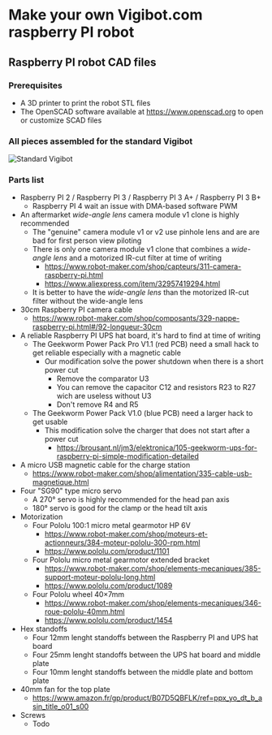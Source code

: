# Make your own Vigibot.com raspberry PI robot

## Raspberry PI robot CAD files

### Prerequisites

- A 3D printer to print the robot STL files
- The OpenSCAD software available at https://www.openscad.org to open or customize SCAD files

### All pieces assembled for the standard Vigibot

![Standard Vigibot](https://github.com/vigibot/vigicad/blob/master/png/standard_vigibot.png)

### Parts list

- Raspberry PI 2 / Raspberry PI 3 / Raspberry PI 3 A+ / Raspberry PI 3 B+
  - Raspberry PI 4 wait an issue with DMA-based software PWM
- An aftermarket *wide-angle lens* camera module v1 clone is highly recommended
  - The "genuine" camera module v1 or v2 use pinhole lens and are are bad for first person view piloting
  - There is only one camera module v1 clone that combines a *wide-angle lens* and a motorized IR-cut filter at time of writing
    - https://www.robot-maker.com/shop/capteurs/311-camera-raspberry-pi.html
    - https://www.aliexpress.com/item/32957419294.html
  - It is better to have the *wide-angle lens* than the motorized IR-cut filter without the wide-angle lens
- 30cm Raspberry PI camera cable
  - https://www.robot-maker.com/shop/composants/329-nappe-raspberry-pi.html#/92-longueur-30cm
- A reliable Raspberry PI UPS hat board, it's hard to find at time of writing
  - The Geekworm Power Pack Pro V1.1 (red PCB) need a small hack to get reliable especially with a magnetic cable
    - Our modification solve the power shutdown when there is a short power cut
      - Remove the comparator U3
      - You can remove the capacitor C12 and resistors R23 to R27 wich are useless without U3
      - Don't remove R4 and R5
  - The Geekworm Power Pack V1.0 (blue PCB) need a larger hack to get usable
    - This modification solve the charger that does not start after a power cut
      - https://brousant.nl/jm3/elektronica/105-geekworm-ups-for-raspberry-pi-simple-modification-detailed
- A micro USB magnetic cable for the charge station
  - https://www.robot-maker.com/shop/alimentation/335-cable-usb-magnetique.html
- Four "SG90" type micro servo
  - A 270° servo is highly recommended for the head pan axis
  - 180° servo is good for the clamp or the head tilt axis
- Motorization
  - Four Pololu 100:1 micro metal gearmotor HP 6V
    - https://www.robot-maker.com/shop/moteurs-et-actionneurs/384-moteur-pololu-300-rpm.html
    - https://www.pololu.com/product/1101
  - Four Pololu micro metal gearmotor extended bracket
    - https://www.robot-maker.com/shop/elements-mecaniques/385-support-moteur-pololu-long.html
    - https://www.pololu.com/product/1089
  - Four Pololu wheel 40×7mm
    - https://www.robot-maker.com/shop/elements-mecaniques/346-roue-pololu-40mm.html
    - https://www.pololu.com/product/1454
- Hex standoffs
  - Four 12mm lenght standoffs between the Raspberry PI and UPS hat board
  - Four 25mm lenght standoffs between the UPS hat board and middle plate
  - Four 10mm lenght standoffs between the middle plate and bottom plate
- 40mm fan for the top plate
  - https://www.amazon.fr/gp/product/B07D5QBFLK/ref=ppx_yo_dt_b_asin_title_o01_s00
- Screws
  - Todo
